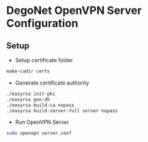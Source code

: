 # DegoNet OpenVPN Server Configuration

## Setup
- Setup certificate folder
```bash
make-cadir certs
```

- Generate certificate authority
```bash
./easyrsa init-pki
./easyrsa gen-dh
./easyrsa build-ca nopass
./easyrsa build-server-full server nopass
```

- Run OpenVPN Server
```bash
sudo openvpn server.conf
```
